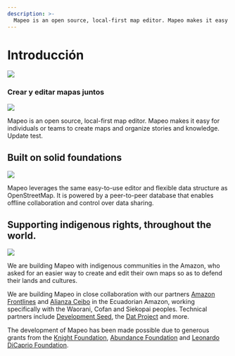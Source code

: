 ```yaml
---
description: >-
  Mapeo is an open source, local-first map editor. Mapeo makes it easy for teams to create maps and organize stories and knowledge.
---
```


# Introducción

![](.gitbook/assets/screenshot%20%281%29.png)

### Crear y editar mapas juntos

![](.gitbook/assets/mapeo-offline%20%281%29.png)

Mapeo is an open source, local-first map editor. Mapeo makes it easy for individuals or teams to create maps and organize stories and knowledge. Update test.

## Built on solid foundations

![](.gitbook/assets/mapeo-osm.png)

Mapeo leverages the same easy-to-use editor and flexible data structure as OpenStreetMap. It is powered by a peer-to-peer database that enables offline collaboration and control over data sharing.

## Supporting indigenous rights, throughout the world.

![](.gitbook/assets/mapeo-indigenous%20%281%29.png)

We are building Mapeo with indigenous communities in the Amazon, who asked for an easier way to create and edit their own maps so as to defend their lands and cultures.

We are building Mapeo in close collaboration with our partners [Amazon Frontlines](https://amazonfrontlines.org/) and [Alianza Ceibo](https://alianzaceibo.org/) in the Ecuadorian Amazon, working specifically with the Waorani, Cofan and Siekopai peoples. Technical partners include [Development Seed](https://developmentseed.org/), the [Dat Project](https://datproject.org/) and more.

The development of Mapeo has been made possible due to generous grants from the [Knight Foundation](https://knightfoundation.org/), [Abundance Foundation](http://www.abundance.org/) and [Leonardo DiCaprio Foundation](https://www.leonardodicaprio.org/).

